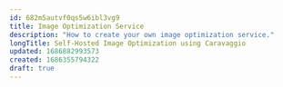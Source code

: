 ```yaml
---
id: 682m5autvf0qs5w6ibl3vg9
title: Image Optimization Service
description: "How to create your own image optimization service."
longTitle: Self-Hosted Image Optimization using Caravaggio
updated: 1686882993573
created: 1686355794322
draft: true
---
```

